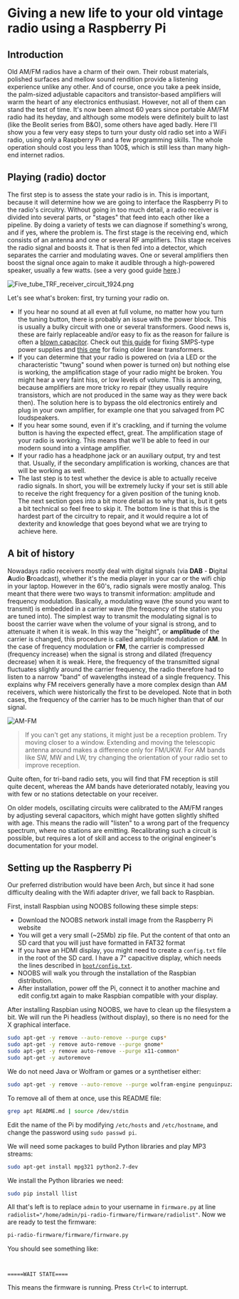 # Giving a new life to your old vintage radio using a Raspberry Pi

## Introduction
Old AM/FM radios have a charm of their own. Their robust materials, polished surfaces and mellow sound rendition provide a listening experience unlike any other. And of course, once you take a peek inside, the palm-sized adjustable capacitors and transistor-based amplifiers will warm the heart of any electronics enthusiast. However, not all of them can stand the test of time. It's now been almost 60 years since portable AM/FM radio had its heyday, and although some models were definitely built to last (like the Beolit series from B&O), some others have aged badly.
Here I'll show you a few very easy steps to turn your dusty old radio set into a WiFi radio, using only a Raspberry Pi and a few programming skills. The whole operation should cost you less than 100$, which is still less than many high-end internet radios.

## Playing (radio) doctor

The first step is to assess the state your radio is in. This is important, because it will determine how we are going to interface the Raspberry Pi to the radio's circuitry. Without going in too much detail, a radio receiver is divided into several parts, or "stages" that feed into each other like a pipeline. By doing a variety of tests we can diagnose if something's wrong, and if yes, where the problem is. The first stage is the receiving end, which consists of an antenna and one or several RF amplifiers. This stage receives the radio signal and boosts it. That is then fed into a detector, which separates the carrier and modulating waves. One or several amplifiers then boost the signal once again to make it audible through a high-powered speaker, usually a few watts. (see a very good guide [here](http://www2.eng.cam.ac.uk/~dmh/ptialcd/trf/trf.htm).)

![Five_tube_TRF_receiver_circuit_1924.png](https://upload.wikimedia.org/wikipedia/commons/thumb/d/d1/Five_tube_TRF_receiver_circuit_1924.png/440px-Five_tube_TRF_receiver_circuit_1924.png)

Let's see what's broken: first, try turning your radio on.

* If you hear no sound at all even at full volume, no matter how you turn the tuning button, there is probably an issue with the power block. This is usually a bulky circuit with one or several transformers. Good news is, these are fairly replaceable and/or easy to fix as the reason for failure is often a [blown capacitor]([http://www.instructables.com/id/Repair-your-electronics-by-replacing-blown-capacit/). Check out [this guide](http://www.giangrandi.ch/electronics/smpsfix/smpsfix.shtml) for fixing SMPS-type power supplies and [this one](https://groupdiy.com/index.php?topic=19810.0) for fixing older linear transformers.
* If you can determine that your radio is powered on (via a LED or the characteristic "twung" sound when power is turned on) but nothing else is working, the amplification stage of your radio might be broken. You might hear a very faint hiss, or low levels of volume. This is annoying, because amplifiers are more tricky ro repair (they usually require transistors, which are not produced in the same way as they were back then). The solution here is to bypass the old electronics entirely and plug in your own amplifier, for example one that you salvaged from PC loudspeakers. 
* If you hear some sound, even if it's crackling, and if turning the volume button is having the expected effect, great. The amplification stage of your radio is working. This means that we'll be able to feed in our modern sound into a vintage amplifier.
* If your radio has a headphone jack or an auxiliary output, try and test that. Usually, if the secondary amplification is working, chances are that will be working as well.
* The last step is to test whether the device is able to actually receive radio signals. In short, you will be extremely lucky if your set is still able to receive the right frequency for a given position of the tuning knob. The next section goes into a bit more detail as to why that is, but it gets a bit technical so feel free to skip it. The bottom line is that this is the hardest part of the circuitry to repair, and it would require a lot of dexterity and knowledge that goes beyond what we are trying to achieve here.

## A bit of history
Nowadays radio receivers mostly deal with digital signals (via **DAB** - **D**igital **A**udio **B**roadcast), whether it's the media player in your car or the wifi chip in your laptop. However in the 60's, radio signals were mostly analog. This meant that there were two ways to transmit information: amplitude and frequency modulation. Basically, a modulating wave (the sound you want to transmit) is embedded in a carrier wave (the frequency of the station you are tuned into). The simplest way to transmit the modulating signal is to boost the carrier wave when the volume of your signal is strong, and to attenuate it when it is weak. In this way the "height", or **amplitude** of the carrier is changed, this procedure is called amplitude modulation or **AM**. In the case of frequency modulation or **FM**, the carrier is compressed (frequency increase) when the signal is strong and dilated (frequency decrease) when it is weak. Here, the frequency of the transmitted signal fluctuates slightly around the carrier frequency, the radio therefore had to listen to a narrow "band" of wavelengths instead of a single frequency. This explains why FM receivers generally have a more complex design than AM receivers, which were historically the first to be developed. Note that in both cases, the frequency of the carrier has to be much higher than that of our signal.

![AM-FM](http://lossenderosstudio.com/img/am-fm.gif)

> If you can't get any stations, it might just be a reception problem. Try moving closer to a window. Extending and moving the telescopic antenna around makes a difference only for FM/UKW. For AM bands like SW, MW and LW, try changing the orientation of your radio set to improve reception.

Quite often, for tri-band radio sets, you will find that FM reception is still quite decent, whereas the AM bands have deteriorated notably, leaving you with few or no stations detectable on your receiver.

On older models, oscillating circuits were calibrated to the AM/FM ranges by adjusting several capacitors, which might have gotten slightly shifted with age. This means the radio will "listen" to a wrong part of the frequency spectrum, where no stations are emitting. Recalibrating such a circuit is possible, but requires a lot of skill and access to the original engineer's documentation for your model.

## Setting up the Raspberry Pi

Our preferred distribution would have been Arch, but since it had sone difficulty dealing with the Wifi adapter driver, we fall back to Raspbian.

First, install Raspbian using NOOBS following these simple steps:

* Download the NOOBS network install image from the Raspberry Pi website
* You will get a very small (~25Mb) zip file. Put the content of that onto an SD card that you will just have formatted in FAT32 format
* If you have an HDMI display, you might need to create a `config.txt` file in the root of the SD card. I have a 7" capacitive display, which needs the lines described in [`boot/config.txt`](boot/config.txt).
* NOOBS will walk you through the installation of the Raspbian distribution.
* After installation, power off the Pi, connect it to another machine and edit config.txt again to make Raspbian compatible with your display.

After installing Raspbian using NOOBS, we have to clean up the filesystem a bit. We will run the Pi headless (without display), so there is no need for the X graphical interface.

```bash
sudo apt-get -y remove --auto-remove --purge cups*
sudo apt-get -y remove auto-remove --purge gnome*
sudo apt-get -y remove auto-remove --purge x11-common*
sudo apt-get -y autoremove
```

We do not need Java or Wolfram or games or a synthetiser either:

```bash
sudo apt-get -y remove --auto-remove --purge wolfram-engine penguinpuzzle java-common minecraft-pi raspberrypi-artwork sonic-pi 
```
To remove all of them at once, use this README file:

```bash
grep apt README.md | source /dev/stdin
```

Edit the name of the Pi by modifying `/etc/hosts` and `/etc/hostname`, and change the password using `sudo passwd pi`. 

We will need some packages to build Python libraries and play MP3 streams:
```bash
sudo apt-get install mpg321 python2.7-dev
```

We install the Python libraries we need:
```bash
sudo pip install llist
```

All that's left is to replace `admin` to your username in `firmware.py` at line `radiolist="/home/admin/pi-radio-firmware/firmware/radiolist"`. Now we are ready to test the firmware:
```bash
pi-radio-firmware/firmware/firnware.py
```

You should see something like:
```


=====WAIT STATE====

```

This means the firmware is running. Press `Ctrl+C` to interrupt.